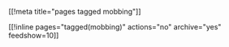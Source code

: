 [[!meta title="pages tagged mobbing"]]

[[!inline pages="tagged(mobbing)" actions="no" archive="yes"
feedshow=10]]
